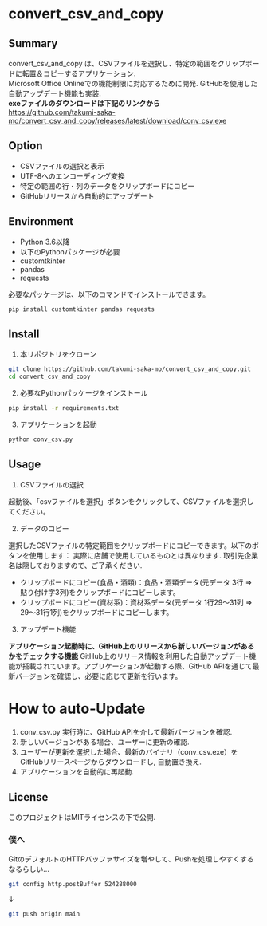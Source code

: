 # convert_csv_and_copy

## Summary

convert_csv_and_copy は、CSVファイルを選択し、特定の範囲をクリップボードに転置＆コピーするアプリケーション.<br>
Microsoft Office Onlineでの機能制限に対応するために開発. GitHubを使用した自動アップデート機能も実装.<br>
**exeファイルのダウンロードは下記のリンクから**
<br>
https://github.com/takumi-saka-mo/convert_csv_and_copy/releases/latest/download/conv_csv.exe


## Option

- CSVファイルの選択と表示
- UTF-8へのエンコーディング変換
- 特定の範囲の行・列のデータをクリップボードにコピー
- GitHubリリースから自動的にアップデート

## Environment

- Python 3.6以降
- 以下のPythonパッケージが必要
- customtkinter
- pandas
- requests

必要なパッケージは、以下のコマンドでインストールできます。
```bash
pip install customtkinter pandas requests
```

## Install
1. 本リポジトリをクローン
```bash
git clone https://github.com/takumi-saka-mo/convert_csv_and_copy.git
cd convert_csv_and_copy
```

2. 必要なPythonパッケージをインストール
```bash
pip install -r requirements.txt
```
3. アプリケーションを起動
```bash
python conv_csv.py
```




## Usage

1. CSVファイルの選択

起動後、「csvファイルを選択」ボタンをクリックして、CSVファイルを選択してください。

2. データのコピー

選択したCSVファイルの特定範囲をクリップボードにコピーできます。以下のボタンを使用します：
実際に店舗で使用しているものとは異なります. 取引先企業名は隠しておりますので、ご了承ください.
- クリップボードにコピー(食品・酒類)：食品・酒類データ(元データ 3行 ⇒ 貼り付け字3列)をクリップボードにコピーします。
- クリップボードにコピー(資材系)：資材系データ(元データ 1行29〜31列 ⇒ 29〜31行1列)をクリップボードにコピーします。

3. アップデート機能

**アプリケーション起動時に、GitHub上のリリースから新しいバージョンがあるかをチェックする機能**
GitHub上のリリース情報を利用した自動アップデート機能が搭載されています。アプリケーションが起動する際、GitHub APIを通じて最新バージョンを確認し、必要に応じて更新を行います。

# How to auto-Update

1.	conv_csv.py 実行時に、GitHub APIを介して最新バージョンを確認.
2.	新しいバージョンがある場合、ユーザーに更新の確認.
3.	ユーザーが更新を選択した場合、最新のバイナリ（conv_csv.exe）をGitHubリリースページからダウンロードし, 自動置き換え.
4.	アプリケーションを自動的に再起動.


## License

このプロジェクトはMITライセンスの下で公開.


### 僕へ
GitのデフォルトのHTTPバッファサイズを増やして、Pushを処理しやすくするなるらしい...
```bash
git config http.postBuffer 524288000
```
↓
```bash
git push origin main
```

